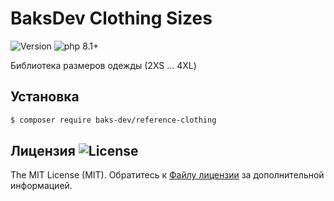# BaksDev Clothing Sizes

![Version](https://img.shields.io/badge/version-6.3.1-blue) ![php 8.1+](https://img.shields.io/badge/php-min%208.1-red.svg)

Библиотека размеров одежды (2XS ... 4XL)

## Установка

``` bash
$ composer require baks-dev/reference-clothing
```

## Лицензия ![License](https://img.shields.io/badge/MIT-green)

The MIT License (MIT). Обратитесь к [Файлу лицензии](LICENSE.md) за дополнительной информацией.

